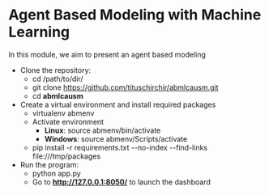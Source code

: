 # Agent Based Modeling with Machine Learning
In this module, we aim to present an agent based modeling 

* Clone the repository:
    * cd /path/to/dir/
    * git clone https://github.com/tituschirchir/abmlcausm.git
    * cd **abmlcausm**
* Create a virtual environment and install required packages
    * virtualenv abmenv
    * Activate environment
        * **Linux**: source abmenv/bin/activate
        * **Windows**: source abmenv/Scripts/activate
    * pip install -r requirements.txt --no-index --find-links file:///tmp/packages
* Run the program:
    * python app.py
    * Go to **http://127.0.0.1:8050/** to launch the dashboard

